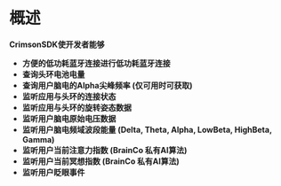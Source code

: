 # 概述

**CrimsonSDK使开发者能够**

* **⽅便的低功耗蓝⽛连接进行低功耗蓝牙连接**
* **查询头环电池电量**
* **查询⽤户脑电的Alpha尖峰频率 \(仅可⽤时可获取\)** 
* **监听应⽤与头环的连接状态**
* **监听应⽤与头环的旋转姿态数据**
* **监听⽤户脑电原始电压数据**
* **监听⽤户脑电频域波段能量 \(Delta, Theta, Alpha, LowBeta, HighBeta, Gamma\)** 
* **监听⽤户当前注意⼒指数 \(BrainCo 私有AI算法\)** 
* **监听⽤户当前冥想指数 \(BrainCo 私有AI算法\)** 
* **监听⽤户眨眼事件**

